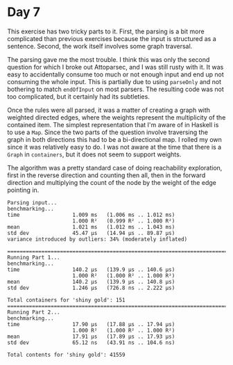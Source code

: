 # Day 7

This exercise has two tricky parts to it.  First, the parsing is a bit more complicated than previous exercises because the input is structured as a sentence.  Second, the work itself involves some graph traversal.

The parsing gave me the most trouble.  I think this was only the second question for which I broke out Attoparsec, and I was still rusty with it.  It was easy to accidentally consume too much or not enough input and end up not consuming the whole input.  This is partially due to using `parseOnly` and not bothering to match `endOfInput` on most parsers.  The resulting code was not too complicated, but it certainly had its subtleties.

Once the rules were all parsed, it was a matter of creating a graph with weighted directed edges, where the weights represent the multiplicity of the contained item.  The simplest representation that I'm aware of in Haskell is to use a `Map`.  Since the two parts of the question involve traversing the graph in both directions this had to be a bi-directional map.  I rolled my own since it was relatively easy to do.  I was not aware at the time that there is a `Graph` in `containers`, but it does not seem to support weights.

The algorithm was a pretty standard case of doing reachability exploration, first in the reverse direction and counting then all, then in the forward direction and multiplying the count of the node by the weight of the edge pointing in.

```
Parsing input...
benchmarking...
time                 1.009 ms   (1.006 ms .. 1.012 ms)
                     1.000 R²   (0.999 R² .. 1.000 R²)
mean                 1.021 ms   (1.012 ms .. 1.043 ms)
std dev              45.47 μs   (14.94 μs .. 89.87 μs)
variance introduced by outliers: 34% (moderately inflated)

================================================================================
Running Part 1...
benchmarking...
time                 140.2 μs   (139.9 μs .. 140.6 μs)
                     1.000 R²   (1.000 R² .. 1.000 R²)
mean                 140.2 μs   (139.9 μs .. 140.8 μs)
std dev              1.246 μs   (726.8 ns .. 2.222 μs)

Total containers for 'shiny gold': 151
================================================================================
Running Part 2...
benchmarking...
time                 17.90 μs   (17.88 μs .. 17.94 μs)
                     1.000 R²   (1.000 R² .. 1.000 R²)
mean                 17.91 μs   (17.89 μs .. 17.93 μs)
std dev              65.12 ns   (43.91 ns .. 104.6 ns)

Total contents for 'shiny gold': 41559
```